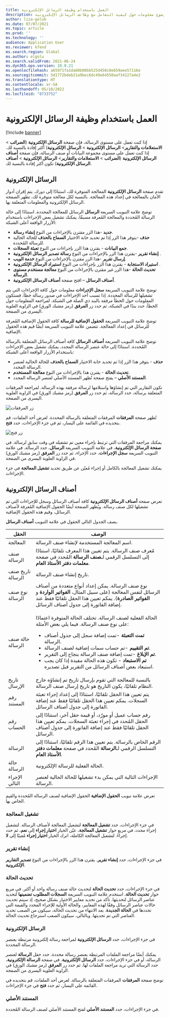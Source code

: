 ```yaml
---
title: العمل باستخدام وظيفة الرسائل الإلكترونية
description: يوفر هذا الموضوع معلومات حول كيفية التعامل مع وظائف الرسائل الإلكترونية (EM).
author: liza-golub
ms.date: 07/07/2021
ms.topic: article
ms.prod: ''
ms.technology: ''
audience: Application User
ms.reviewer: kfend
ms.search.region: Global
ms.author: elgolu
ms.search.validFrom: 2021-06-24
ms.dyn365.ops.version: 10.0.21
ms.openlocfilehash: a65971fa1da60b00bb525d450c0eb59aee57116e
ms.sourcegitcommit: 5d1772bdeb21a9bec6dc49e64550aaf34127a4e2
ms.translationtype: HT
ms.contentlocale: ar-SA
ms.lasthandoff: 05/10/2022
ms.locfileid: "8733752"
---
```

# <a name="work-with-the-electronic-messages-functionality"></a>العمل باستخدام وظيفة الرسائل الإلكترونية

[!include [banner](../includes/banner.md)]

إذا كنت تعمل على مستوى الرسالة، فإن صفحة **الرسائل الإلكترونية** (**الضرائب** \> **الاستعلامات والتقارير**\> **الرسائل الإلكترونية** \> **الرسائل الإلكترونية**) أكثر إفادة بالنسبة لك. إذا كنت تعمل على مستوى مجموعة البيانات أو صنف الرسالة، فإن صفحة **أصناف الرسائل الإلكترونية** (**الضرائب** \> **الاستعلامات والتقارير**\> **الرسائل الإلكترونية** \> **أصناف الرسائل الإلكترونية**) تكون أكثر إفادة بالنسبة لك.

## <a name="electronic-messages"></a>الرسائل الإلكترونية

تقدم صفحة **الرسائل الإلكترونية** المعالجة المتوفرة لك، استنادًا إلى دورك. يتم إقران أدوار الأمان بالمعالجة في إعداد هذه المعالجة. بالنسبة لكل معالجة متوفرة لك، تظهر الصفحة الرسائل الإلكترونية والمعلومات المتعلقة بها.

توضح علامة التبويب السريعة **الرسائل** الرسائل للمعالجة المحددة. استنادًا إلى حالة الرسالة المُحددة والمعالجة المُعرفة مسبقًا، يمكنك تشغيل بعض الإجراءات باستخدام الأزرار الواقعة أعلى الشبكة:

- **جديد** -هذا الزر مقترن بالإجراءات من النوع **إنشاء رسالة**.
- **حذف** -يتوفر هذا الزر إذا تم تحديد خانة الاختيار **السماح بالحذف** للحالة الحالية للرسالة المُحددة.
- **جمع البيانات** - يقترن هذا الزر بإجراءات من النوع **تعبئة السجلات**.
- **إنشاء تقرير** -يقترن هذا الزر بالإجراءات من النوع **رسالة تصدير الرسائل الإلكترونية** .
- **إرسال تقرير** -هذا الزر مقترن بالإجراءات من النوع **خدمة الويب**.
- **استيراد الاستجابة** - يقترن هذا الزر بإجراءات من النوع **استيراد الرسائل الإلكترونية** .
- **تحديث الحالة** -هذا الزر غير مقترن بالإجراءات من النوع **معالجة مستخدم مستوى الرسالة**.
- **أصناف الرسائل** – افتح صفحة **أصناف الرسائل الإلكترونية**.

توضح علامة التبويب السريعة **سجل الإجراءات** معلومات حول كافة الإجراءات التي يتم تشغيلها للرسالة المحددة. إذا تسبب أحد الإجراءات في صدور رسالة خطأ، فستكون المعلومات حول الخطأ مرفقة بالبند ذي الصلة في الشبكة. لمراجعة المعلومات حول الخطأ، حدد بندًا في الشبكة، ثم حدد زر **المرفق** (رمز مشبك الورق) في الزاوية العلوية اليسرى من الصفحة.

توضح علامة التبويب السريعة **الحقول الإضافية للرسالة** كافة الحقول الإضافية المُعرفة للرسائل في إعداد المعالجة. تتضمن علامة التبويب السريعة أيضًا قيم هذه الحقول الإضافية.

توضح علامة التبويب السريعة **أصناف الرسائل** كافة أصناف الرسائل المتعلقة بالرسالة المُحددة. استنادًا إلى حالة عنصر الرسالة المحدد، يمكنك تشغيل بعض الإجراءات باستخدام الأزرار الواقعة أعلى الشبكة:

- **حذف** - يتوفر هذا الزر إذا تم تحديد خانة الاختيار **السماح بالحذف** للحالة الحالية لعنصر الرسالة المحدد.
- **تحديث الحالة** - يقترن هذا بالإجراءات من النوع **معالجة المستخدم**.
- **المستند الأصلي** – يفتح صفحة تُظهر المستند الأصلي لعنصر الرسالة المحدد.

تكون التقارير التي تم إنشاؤها واستلامها لرسالة مرفقة بهذه الرسالة. لمراجعة المرفقات المتعلقة برسالة، حدد الرسالة، ثم حدد زر **المرفق** (رمز مشبك الورق) في الزاوية العلوية اليسرى من الصفحة.

![زر المرفقات](media/attachment-icon.png)

تُظهر صفحة **المرفقات** المرفقات المتعلقة بالرسالة المحددة. لعرض أحد الملفات، قم بتحديده في القائمة على اليسار، ثم في جزء الإجراءات، حدد **فتح**.

![زر فتح](media/open-button.png)

يمكنك مراجعة المرفقات التي ترتبط بإجراء معين تم تشغيله في وقت سابق لرسالة. في **صفحة الرسائل الإلكترونية**، في علامة التبويب السريعة **الرسائل**، حدد الرسالة. في علامة التبويب السريعة **سجل الإجراءات**، حدد الإجراء، ثم حدد زر **المرفق** (رمز مشبك الورق) في الزاوية العلوية اليسرى من الصفحة.

يمكنك تشغيل المعالجة بالكامل أو إجراء مُعيّن عن طريق تحديد **تشغيل المعالجة** في جزء الإجراءات.

## <a name="electronic-message-items"></a>أصناف الرسائل الإلكترونية

تعرض صفحة **أصناف الرسائل الإلكترونية** كافة أصناف الرسائل وسجل للإجراءات التي تم تشغيلها لكل صنف رسالة. ويُظهر الصفحة أيضًا الحقول الإضافية المُعرفة لأصناف الرسائل، وقيم هذه الحقول الإضافية.

يصف الجدول التالي الحقول في علامة التبويب **أصناف الرسائل**.

<table>
<thead>
<tr>
<th>الحقل</th>
<th>الوصف</th>
</tr>
</thead>
<tbody>
<tr>
<td>المعالجة</td>
<td>اسم المعالجة المستخدمة لإنشاء صنف الرسالة.</td>
</tr>
<tr>
<td>صنف الرسالة</td>
<td>مُعرف صنف الرسالة. يتم تعيين هذا المعرف تلقائيًا، استنادًا إلى التسلسل الرقمي لـ<b>صنف الرسالة </b> المُحدد في صفحة <b>معلمات دفتر الأستاذ العام</b>.</td>
</tr>
<tr>
<td>تاريخ صنف الرسالة</td>
<td>تاريخ إنشاء صنف الرسالة.</td>
</tr>
<tr>
<td>نوع صنف الرسالة</td>
<td>نوع صنف الرسالة. يمكن إعداد أنواع متعددة من أصناف الرسائل لنفس المعالجة (على سبيل المثال، <b>الفواتير الواردة</b> و <b>الفواتير الصادرة</b>). يمكم تعيين هذا الحقل تلقائيًا فقط عند إضافة الفاتورة إلى جدول أصناف الرسائل.</td>
</tr>
<tr>
<td>حالة صنف الرسالة</td>
<td><p>الحالة الفعلية لصنف الرسالة. تختلف الحالة المتوفرة اعتمادًا على نوع صنف الرسالة. فيما يلي بعض الأمثلة:</p>
<ul>
<li><b>تمت التعبئة</b> -تمت إضافة سجل إلى جدول أصناف الرسالة.</li>
<li><b>تم التقييم</b> -تم حساب سمات إضافية لصنف الرسالة.</li>
<li><b>تم الإبلاغ</b> -تمت إضافة صنف الرسالة بنجاح إلى التقرير.</li>
<li><b>تم الاستبعاد</b> - تكون هذه الحالة مفيدة إذا كان يجب استبعاد بعض أصناف الرسائل من التقرير قبل تصديره.</li>
</ul>
</td>
</tr>
<tr>
<td>تاريخ الإرسال</td>
<td>بالنسبة للمعالجة التي تقوم بإرسال تاريخ تم إنشاؤه خارج النظام تلقائيًا، يكون التاريخ هو تاريخ إرسال صنف الرسالة.</td>
</tr>
<tr>
<td>رقم المستند</td>
<td>يتم تعيين هذا الحقل تلقائيًا، استنادًا إلى إعداد إجراء تعبئة السجلات. يمكم تعيين هذا الحقل تلقائيًا فقط عند إضافة الفاتورة إلى جدول أصناف الرسائل.</td>
</tr>
<tr>
<td>رقم الحساب</td>
<td>رقم حساب عميل أو مورّد، أو قيمة حقل آخر، استنادًا إلى الحقل المُحدد في إجراء تعبئة السجلات. يمكم تعيين هذا الحقل تلقائيًا فقط عند إضافة الفاتورة إلى جدول أصناف الرسائل.</td>
</tr>
<tr>
<td>الرسالة</td>
<td>الرقم الخاص بالرسالة. يتم تعيين هذا الرقم تلقائيًا، استنادًا إلى التسلسل الرقمي لـ<b>الرسالة </b> المُحدد في صفحة <b>معلمات دفتر الأستاذ العام</b>.</td>
</tr>
<tr>
<td>حالة الرسالة</td>
<td>الحالة الفعلية للرسالة الإلكترونية.</td>
</tr>
<tr>
<td>الإجراء التالي</td>
<td>الإجراءات التالية التي يمكن بدء تشغيلها للحالة الحالية لعنصر الرسالة.</td>
</tr>
</tbody>
</table>

تعرض علامة تبويب **الحقول الإضافية** الحقول الإضافية لصنف الرسالة المُحددة والقيم الخاص بها.

### <a name="run-processing"></a>تشغيل المعالجة

في جزء الإجراءات، حدد **تشغيل المعالجة** لتشغيل المعالجة لأصناف الرسالة. لتشغيل إجراء محدد، في مربع حوار **تشغيل المعالجة**، عيّن الخيار **اختيار إجراء** إلى **نعم**، ثم حدد إجراءً. لتشغيل المعالجة الكاملة، اترك الخيار **اختيار إجراء** مُعينًا إلى **لا**.

### <a name="generate-report"></a>إنشاء تقرير

في جزء الإجراءات، حدد **إنشاء تقرير**. يقترن هذا الزر بالإجراءات من النوع **تصدير التقارير الإلكترونية**.

### <a name="update-status"></a>تحديث الحالة

في جزء الإجراءات، حدد **تحديث الحالة** لتحديث حالة صنف رسالة واحد أو أكثر. في مربع حوار **تحديث الحالة**، استخدم علامة التبويب السريعة **السجلات المطلوب تضمينها** لتحديد عناصر الرسائل لتحديثها. تأكد من تحديد معايير الاختيار بشكل صحيح، إذ سيتم تحديث حالات عناصر الرسائل وفقًا لهذه المعايير، والحالة الأولية للإجراء المحدد والقيمة التي تحددها في **الحالة الجديدة**. بعد الانتهاء من تحديث الحالة، سيكون من الصعب تحديد العناصر التي تم تحديثها. وبالتالي، سيكون الصعب استرجاع تحديث الحالة.

### <a name="electronic-messages"></a>الرسائل الإلكترونية

في جزء الإجراءات، حدد **الرسائل الإلكترونية** لمراجعة رسالة إلكترونية مرتبطة بعنصر الرسالة المحددة.

يمكنك أيضًا مراجعة الملفات المرتبطة بعنصر رسالة محددة. حدد حقل **الرسالة** لعنصر الرسالة، أو في جزء الإجراءات، حدد **الرسائل الإلكترونية**. في صفحة **الرسالة الإلكترونية**، حدد الرسالة التي تريد مراجعة الملفات لها، ثم حدد زر **المرفق** (رمز مشبك الورق) في الزاوية العلوية اليسرى من الصفحة.

توضح صفحة **المرفقات** المرفقات المتعلقة بالرسالة. لعرض أحد الملفات، قم بتحديده في القائمة على اليسار، ثم حدد **فتح** في جزء الإجراءات.

### <a name="original-document"></a>المستند الأصلي

في جزء الإجراءات، حدد **المستند الأصلي** لفتح المستند الأصلي لصنف الرسالة المُحددة.
